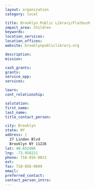 ```yaml
---
layout: organization
category: local

title: Brooklyn Public Library/Flatbush
impact_area: Children
keywords: 
location_services: 
location_offices: 
website: brooklynpubliclibrary.org

description: 
mission: 

cash_grants: 
grants: 
service_opp: 
services: 

learn: 
cont_relationship: 

salutation: 
first_name: 
last_name: 
title_contact_person: 

city: Brooklyn
state: NY
address: |
  27 Linden Blvd    
  Brooklyn NY 11226
lat: 40.652466
lng: -73.958221
phone: 718-856-0813
ext: 
fax: 718-856-0899
email: 
preferred_contact: 
contact_person_intro: 
---
```

